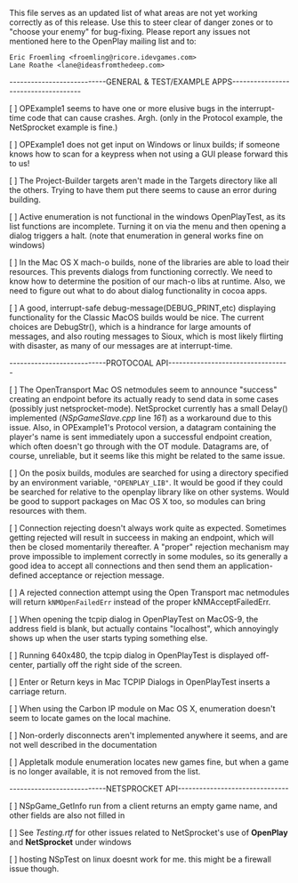 This file serves as an updated list of what areas are not yet working correctly as of this release.  Use this to steer clear of danger zones or to "choose your enemy" for bug-fixing. Please report any issues not mentioned here to the OpenPlay mailing list
 and to:

	Eric Froemling <froemling@ricore.idevgames.com>
	Lane Roathe <lane@ideasfromthedeep.com>

---------------------------GENERAL & TEST/EXAMPLE APPS------------------------------------

[ ] OPExample1 seems to have one or more elusive bugs in the interrupt-time code that can cause crashes. Argh. (only in the Protocol example, the NetSprocket example is fine.)

[ ] OPExample1 does not get input on Windows or linux builds; if someone knows how to scan for a keypress when not using a GUI please forward this to us!

[ ] The Project-Builder targets aren't made in the Targets directory like all the others. Trying to have them put there seems to cause an error during building.

[ ] Active enumeration is not functional in the windows OpenPlayTest, as its list functions are incomplete. Turning it on via the menu and then opening a dialog triggers a halt. (note that enumeration in general works fine on windows)

[ ] In the Mac OS X mach-o builds, none of the libraries are able to load their resources. This prevents dialogs from functioning correctly. We need to know how to determine the position of our mach-o libs at runtime. Also, we need to figure out what to do about dialog functionality in cocoa apps.

[ ] A good, interrupt-safe debug-message(DEBUG_PRINT,etc) displaying functionality for the Classic MacOS builds would be nice. The current choices are DebugStr(), which is a hindrance for large amounts of messages, and also routing messages to Sioux, which is most likely flirting with disaster, as many of our messages are at interrupt-time.


---------------------------PROTOCOAL API----------------------------------

[ ] The OpenTransport Mac OS netmodules seem to announce "success" creating an endpoint before its actually  ready to send data in some cases (possibly just netsprocket-mode). NetSprocket currently has a small Delay() implemented (*NSpGameSlave.cpp* line *161*) as a workaround due to this issue. Also, in OPExample1's Protocol version, a datagram containing the player's name is sent immediately upon a successful endpoint creation, which often doesn't go through with the OT module. Datagrams are, of course, unreliable, but it seems like this might be related to the same issue.

[ ] On the posix builds, modules are searched for using a directory specified by an environment variable, `"OPENPLAY_LIB"`. It would be good if they could be searched for relative to the openplay library like on other systems. Would be good to support packages on Mac OS X too, so modules can bring resources with them.

[ ] Connection rejecting doesn't always work quite as expected. Sometimes getting rejected will result in succeess in making an endpoint, which will then be closed momentarily thereafter.  A "proper" rejection mechanism may prove impossible to implement correctly in some modules, so its generally a good idea to accept all connections and then send them an application-defined acceptance or rejection message.

[ ] A rejected connection attempt using the Open Transport mac netmodules will return `kNMOpenFailedErr` instead of the proper kNMAcceptFailedErr.

[ ] When opening the tcpip dialog in OpenPlayTest on MacOS-9, the address field is blank, but actually contains "localhost", which annoyingly shows up when the user starts typing something else.

[ ] Running 640x480, the tcpip dialog in OpenPlayTest is displayed off-center, partially off the right side of the screen.

[ ] Enter or Return keys in Mac TCPIP Dialogs in OpenPlayTest inserts a carriage return.

[ ] When using the Carbon IP module on Mac OS X, enumeration doesn't seem to locate games on the local machine.

[ ] Non-orderly disconnects aren't implemented anywhere it seems, and are not well described in the documentation

[ ] Appletalk module enumeration locates new games fine, but when a game is no longer available, it is not removed from the list.


---------------------------NETSPROCKET API-------------------------------

[ ] NSpGame_GetInfo run from a client returns an empty game name, and other fields are also not filled in

[ ] See _Testing.rtf_ for other issues related to NetSprocket's use of **OpenPlay** and **NetSprocket** under windows

[ ] hosting NSpTest on linux doesnt work for me.  this might be a firewall issue though.
